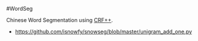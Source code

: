 #WordSeg

Chinese Word Segmentation using [CRF++][link1].

[link1]:http://sourceforge.net/projects/crfpp/files/

+ https://github.com/isnowfy/snowseg/blob/master/unigram_add_one.py

